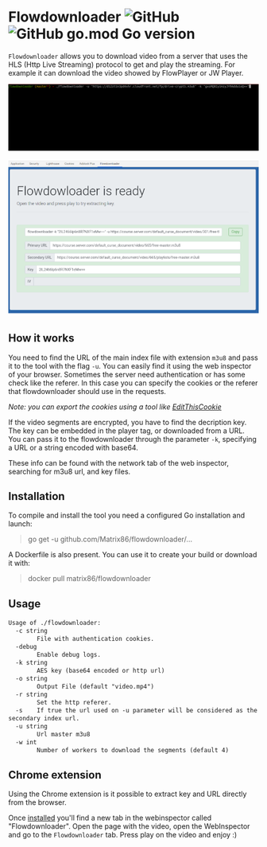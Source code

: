 # Flowdownloader ![GitHub](https://img.shields.io/github/license/Matrix86/flowdownloader) ![GitHub go.mod Go version](https://img.shields.io/github/go-mod/go-version/Matrix86/flowdownloader)

`Flowdownloader` allows you to download video from a server that uses the HLS (Http Live Streaming) protocol to get and play the streaming.
For example it can download the video showed by FlowPlayer or JW Player.

![Flowdownloader](https://raw.githubusercontent.com/Matrix86/flowdownloader/master/flowdownloader.gif)

![Flowdownloader](https://raw.githubusercontent.com/Matrix86/flowdownloader/master/extension.png)

## How it works

You need to find the URL of the main index file with extension `m3u8` and pass it to the tool with the flag `-u`. You can easily find it using the web inspector of your browser.
Sometimes the server need authentication or has some check like the referer. In this case you can specify the cookies or the referer that flowdownloader should use in the requests. 

_Note: you can export the cookies using a tool like [EditThisCookie](https://chrome.google.com/webstore/detail/editthiscookie/fngmhnnpilhplaeedifhccceomclgfbg?hl=it)_

If the video segments are encrypted, you have to find the decription key. The key can be embedded in the player tag, or downloaded from a URL. 
You can pass it to the flowdownloader through the parameter `-k`, specifying a URL or a string encoded with base64.

These info can be found with the network tab of the web inspector, searching for m3u8 url, and key files. 

## Installation

To compile and install the tool you need a configured Go installation and launch:

> go get -u github.com/Matrix86/flowdownloader/…

A Dockerfile is also present. You can use it to create your build or download it with:

> docker pull matrix86/flowdownloader

## Usage

    Usage of ./flowdownloader:
      -c string
        	File with authentication cookies.
      -debug
        	Enable debug logs.
      -k string
        	AES key (base64 encoded or http url)
      -o string
        	Output File (default "video.mp4")
      -r string
        	Set the http referer.
      -s	If true the url used on -u parameter will be considered as the secondary index url.
      -u string
        	Url master m3u8
      -w int
        	Number of workers to download the segments (default 4)

## Chrome extension

Using the Chrome extension is it possible to extract key and URL directly from the browser.

Once [installed](https://dev.to/ben/how-to-install-chrome-extensions-manually-from-github-1612) you'll find a new tab 
in the webinspector called "Flowdownloader".
Open the page with the video, open the WebInspector and go to the `Flowdownloader` tab. Press play on the video and enjoy :)